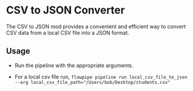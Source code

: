 # CSV to JSON Converter

The CSV to JSON mod provides a convenient and efficient way to convert CSV data from a local CSV file into a JSON format.

## Usage

- Run the pipeline with the appropriate arguments.

- For a local csv file run, `flowpipe pipeline run local_csv_file_to_json --arg local_csv_file_path="/Users/bob/Desktop/students.csv"`
